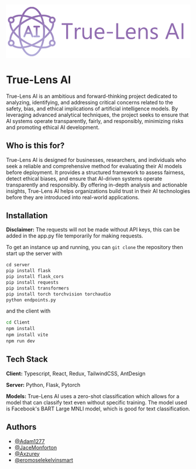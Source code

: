 ![Logo](trulens.png)
# True-Lens AI

True-Lens AI is an ambitious and forward-thinking project dedicated to analyzing, identifying, and addressing critical concerns related to the safety, bias, and ethical implications of artificial intelligence models. By leveraging advanced analytical techniques, the project seeks to ensure that AI systems operate transparently, fairly, and responsibly, minimizing risks and promoting ethical AI development.

## Who is this for?

True-Lens AI is designed for businesses, researchers, and individuals who seek a reliable and comprehensive method for evaluating their AI models before deployment. It provides a structured framework to assess fairness, detect ethical biases, and ensure that AI-driven systems operate transparently and responsibly. By offering in-depth analysis and actionable insights, True-Lens AI helps organizations build trust in their AI technologies before they are introduced into real-world applications.

## Installation

**Disclaimer:** The requests will not be made without API keys, this can be added in the app.py file temporarily for making requests.

To get an instance up and running, you can ```git clone``` the repository then start up the server with 
```
cd server
pip install flask
pip install flask_cors
pip install requests
pip install transformers
pip install torch torchvision torchaudio
python endpoints.py
```
and the client with
```bash
cd Client
npm install
npm install vite
npm run dev
```
    
## Tech Stack

**Client:** Typescript, React, Redux, TailwindCSS, AntDesign

**Server:** Python, Flask, Pytorch

**Models:** True-Lens AI uses a zero-shot classification which allows for a model that can classify text even without specific training. The model used is Facebook's BART Large MNLI model, which is good for text classification.
## Authors

- [@Adam1277](https://github.com/Adam1277)
- [@JaceMonforton](https://github.com/JaceMonforton)
- [@Axzurey](https://github.com/Axzurey)
- [@eromoselekelvinsmart](https://github.com/eromoselekelvinsmart)
